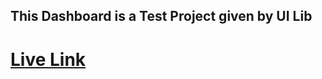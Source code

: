 ## This Dashboard is a Test Project given by UI Lib

# [Live Link](https://react-test-project-ui.vercel.app/)


